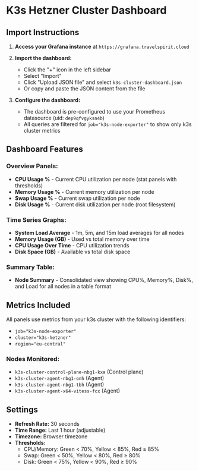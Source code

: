 # K3s Hetzner Cluster Dashboard

## Import Instructions

1. **Access your Grafana instance** at `https://grafana.travelspirit.cloud`

2. **Import the dashboard:**
   - Click the "+" icon in the left sidebar
   - Select "Import"
   - Click "Upload JSON file" and select `k3s-cluster-dashboard.json`
   - Or copy and paste the JSON content from the file

3. **Configure the dashboard:**
   - The dashboard is pre-configured to use your Prometheus datasource (uid: `dep9qfvgyksn4b`)
   - All queries are filtered for `job="k3s-node-exporter"` to show only k3s cluster metrics

## Dashboard Features

### **Overview Panels:**
- **CPU Usage %** - Current CPU utilization per node (stat panels with thresholds)
- **Memory Usage %** - Current memory utilization per node
- **Swap Usage %** - Current swap utilization per node  
- **Disk Usage %** - Current disk utilization per node (root filesystem)

### **Time Series Graphs:**
- **System Load Average** - 1m, 5m, and 15m load averages for all nodes
- **Memory Usage (GB)** - Used vs total memory over time
- **CPU Usage Over Time** - CPU utilization trends
- **Disk Space (GB)** - Available vs total disk space

### **Summary Table:**
- **Node Summary** - Consolidated view showing CPU%, Memory%, Disk%, and Load for all nodes in a table format

## Metrics Included

All panels use metrics from your k3s cluster with the following identifiers:
- `job="k3s-node-exporter"` 
- `cluster="k3s-hetzner"`
- `region="eu-central"`

### **Nodes Monitored:**
- `k3s-cluster-control-plane-nbg1-kxa` (Control plane)
- `k3s-cluster-agent-nbg1-onh` (Agent)
- `k3s-cluster-agent-nbg1-tbh` (Agent) 
- `k3s-cluster-agent-x64-vitess-fcx` (Agent)

## Settings

- **Refresh Rate:** 30 seconds
- **Time Range:** Last 1 hour (adjustable)
- **Timezone:** Browser timezone
- **Thresholds:**
  - CPU/Memory: Green < 70%, Yellow < 85%, Red ≥ 85%
  - Swap: Green < 50%, Yellow < 80%, Red ≥ 80%
  - Disk: Green < 75%, Yellow < 90%, Red ≥ 90%
